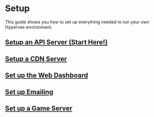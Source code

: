 # Setup

This guide shows you how to set up everything needed to run your own Hypernex environment.

## [Setup an API Server (Start Here!)](./setupapi.md)

## [Setup a CDN Server](./setupcdn.md)

## [Set up the Web Dashboard](./setupweb.md)

## [Set up Emailing](./email/index.md)

## [Set up a Game Server](./setupgs.md)